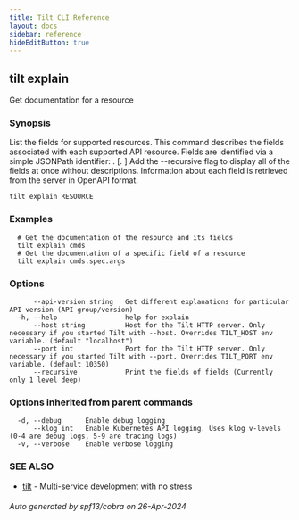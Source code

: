 ```yaml
---
title: Tilt CLI Reference
layout: docs
sidebar: reference
hideEditButton: true
---
```

## tilt explain

Get documentation for a resource

### Synopsis

List the fields for supported resources. This command describes the fields associated with each supported API resource. Fields are identified via a simple JSONPath identifier:<type> .<fieldName> [.<fieldName> ] Add the --recursive flag to display all of the fields at once without descriptions. Information about each field is retrieved from the server in OpenAPI format.

```
tilt explain RESOURCE
```

### Examples

```
  # Get the documentation of the resource and its fields
  tilt explain cmds
  # Get the documentation of a specific field of a resource
  tilt explain cmds.spec.args
```

### Options

```
      --api-version string   Get different explanations for particular API version (API group/version)
  -h, --help                 help for explain
      --host string          Host for the Tilt HTTP server. Only necessary if you started Tilt with --host. Overrides TILT_HOST env variable. (default "localhost")
      --port int             Port for the Tilt HTTP server. Only necessary if you started Tilt with --port. Overrides TILT_PORT env variable. (default 10350)
      --recursive            Print the fields of fields (Currently only 1 level deep)
```

### Options inherited from parent commands

```
  -d, --debug      Enable debug logging
      --klog int   Enable Kubernetes API logging. Uses klog v-levels (0-4 are debug logs, 5-9 are tracing logs)
  -v, --verbose    Enable verbose logging
```

### SEE ALSO

* [tilt](tilt.html)	 - Multi-service development with no stress

###### Auto generated by spf13/cobra on 26-Apr-2024
